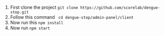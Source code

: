 1. First clone the project ``` git clone https://github.com/scorelab/dengue-stop.git ```
2. Follow this command ``` cd dengue-stop/admin-panel/client```
3. Now run this ```npm install ```
4. Now run ```npm start```